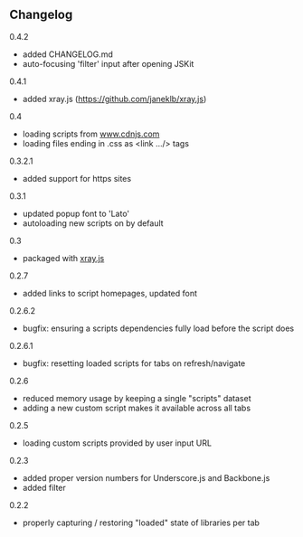 ## Changelog

0.4.2

- added CHANGELOG.md
- auto-focusing 'filter' input after opening JSKit

0.4.1

- added xray.js (https://github.com/janeklb/xray.js)

0.4

- loading scripts from www.cdnjs.com
- loading files ending in .css as <link .../> tags

0.3.2.1

- added support for https sites

0.3.1

- updated popup font to 'Lato'
- autoloading new scripts on by default

0.3

- packaged with [xray.js](https://github.com/janeklb/xray.js)

0.2.7

- added links to script homepages, updated font

0.2.6.2

- bugfix: ensuring a scripts dependencies fully load before the script does

0.2.6.1

- bugfix: resetting loaded scripts for tabs on refresh/navigate

0.2.6

- reduced memory usage by keeping a single "scripts" dataset
- adding a new custom script makes it available across all tabs

0.2.5

- loading custom scripts provided by user input URL

0.2.3

- added proper version numbers for Underscore.js and Backbone.js
- added filter

0.2.2

- properly capturing / restoring "loaded" state of libraries per tab
